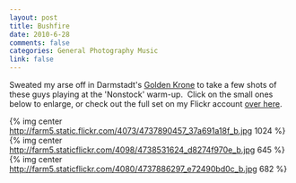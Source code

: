 ```yaml
--- 
layout: post
title: Bushfire
date: 2010-6-28
comments: false
categories: General Photography Music
link: false
---
```


Sweated my arse off in Darmstadt's [Golden Krone](http://www.goldene-krone.de/)
to take a few shots of these guys playing at the 'Nonstock' warm-up.  Click on
the small ones below to enlarge, or check out the full set on my Flickr
account [over here](http://www.flickr.com/photos/yankcrime/sets/72157624367706626/show/).

<!-- more -->

{% img center http://farm5.static.flickr.com/4073/4737890457_37a691a18f_b.jpg 1024 %}
{% img center http://farm5.staticflickr.com/4098/4738531624_d8274f970e_b.jpg 645 %}
{% img center http://farm5.staticflickr.com/4080/4737886297_e72490bd0c_b.jpg 682 %}
